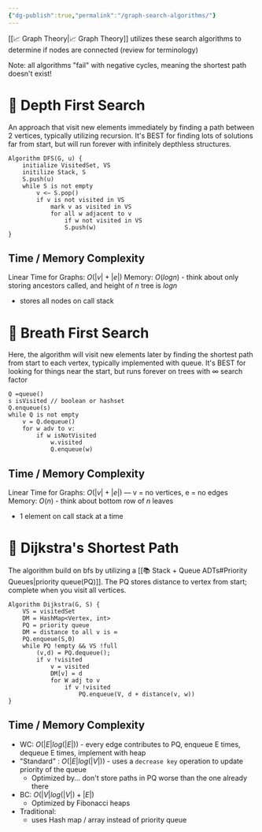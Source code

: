 ```yaml
---
{"dg-publish":true,"permalink":"/graph-search-algorithms/"}
---
```


[[📈 Graph Theory\|📈 Graph Theory]] utilizes these search algorithms to determine if nodes are connected (review for terminology)

Note: all algorithms "fail" with negative cycles, meaning the shortest path doesn't exist! 
# 🐋 Depth First Search 
An approach that visit new elements immediately by finding a path between 2 vertices, typically utilizing recursion. It's BEST for finding lots of solutions far from start, but will run forever with infinitely depthless structures. 
```
Algorithm DFS(G, u) {
	initialize VisitedSet, VS
	initilize Stack, S
	S.push(u)
	while S is not empty 
		v <– S.pop()
		if v is not visited in VS 
			mark v as visited in VS 
			for all w adjacent to v
				if w not visited in VS 
				S.push(w)
}
```
## Time / Memory  Complexity 
Linear Time for Graphs: $O(|v| + |e|)$ 
Memory: $O(log n)$ - think about only storing ancestors called, and height of $n$ tree is $logn$ 
- stores all nodes on call stack 
# 🦅 Breath First Search 
Here, the algorithm will visit new elements later by finding the shortest path from start to each vertex, typically implemented with queue. It's BEST for looking for things near the start, but runs forever on trees with ∞ search factor 

```
Q =queue()
s isVisited // boolean or hashset 
Q.enqueue(s)
while Q is not empty 
	v = Q.dequeue() 
	for w adv to v: 
		if w isNotVisited
			w.visited
			Q.enqueue(w)
```
## Time / Memory Complexity 
Linear Time for Graphs: $O(|v| + |e|)$ –– v = no vertices, e = no edges  
Memory: $O(n)$ - think about bottom row of $n$ leaves 
- 1 element on call stack at a time
# 🐇 Dijkstra's Shortest Path
The algorithm build on bfs by utilizing a [[📚 Stack + Queue ADTs#Priority Queues\|priority queue(PQ)]]. The PQ stores distance to vertex from start; complete when you visit all vertices. 

```
Algorithm Dijkstra(G, S) {
	VS = visitedSet 
	DM = HashMap<Vertex, int> 
	PQ = priority queue 
	DM = distance to all v is ∞
	PQ.enqueue(S,0)
	while PQ !empty && VS !full
		(v,d) = PQ.dequeue(); 
		if v !visited 
			v = visited 
			DM[v] = d
			for W adj to v 
				if v !visited
					PQ.enqueue(V, d + distance(v, w))
}
```
## Time / Memory Complexity 
- WC: $O(|E| log(|E|))$ - every edge contributes to PQ, enqueue E times, dequeue E times, implement with heap
- "Standard" : $O(|E| log(|V|))$ - uses a `decrease key` operation to update priority of the queue
	- Optimized by... don't store paths in PQ worse than the one already there 
- BC: $O(|V|log(|V|) + |E|)$
	- Optimized by Fibonacci heaps 
- Traditional: 
	- uses Hash map / array instead of priority queue
